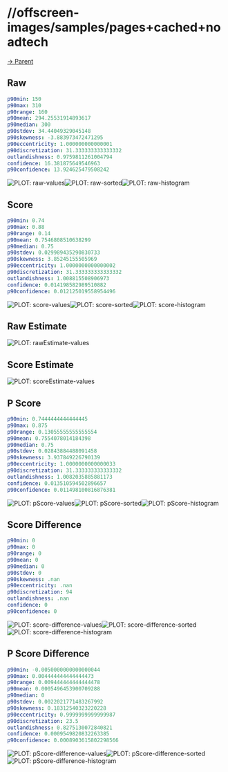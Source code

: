 
# //offscreen-images/samples/pages+cached+noadtech

[→ Parent](../..)


## Raw


```yaml
p90min: 150
p90max: 310
p90range: 160
p90mean: 294.25531914893617
p90median: 300
p90stdev: 34.44049329045148
p90skewness: -3.883973472471295
p90eccentricity: 1.000000000000001
p90discretization: 31.333333333333332
outlandishness: 0.9759811261004794
confidence: 16.381875649546963
p90confidence: 13.924625479508242

```

![PLOT: raw-values](./raw/values.svg)![PLOT: raw-sorted](./raw/sorted.svg)![PLOT: raw-histogram](./raw/histogram.svg)
## Score


```yaml
p90min: 0.74
p90max: 0.88
p90range: 0.14
p90mean: 0.7546808510638299
p90median: 0.75
p90stdev: 0.029989435290830733
p90skewness: 3.85245155505969
p90eccentricity: 1.0000000000000002
p90discretization: 31.333333333333332
outlandishness: 1.008815508906973
confidence: 0.014198582989510882
p90confidence: 0.012125019558954496

```

![PLOT: score-values](./score/values.svg)![PLOT: score-sorted](./score/sorted.svg)![PLOT: score-histogram](./score/histogram.svg)
## Raw Estimate

![PLOT: rawEstimate-values](./rawEstimate/values.svg)
## Score Estimate

![PLOT: scoreEstimate-values](./scoreEstimate/values.svg)
## P Score


```yaml
p90min: 0.7444444444444445
p90max: 0.875
p90range: 0.13055555555555554
p90mean: 0.7554078014184398
p90median: 0.75
p90stdev: 0.02843884488091458
p90skewness: 3.937849226790139
p90eccentricity: 1.0000000000000033
p90discretization: 31.333333333333332
outlandishness: 1.0082035885881173
confidence: 0.013510594502896657
p90confidence: 0.011498100816876381

```

![PLOT: pScore-values](./pScore/values.svg)![PLOT: pScore-sorted](./pScore/sorted.svg)![PLOT: pScore-histogram](./pScore/histogram.svg)
## Score Difference


```yaml
p90min: 0
p90max: 0
p90range: 0
p90mean: 0
p90median: 0
p90stdev: 0
p90skewness: .nan
p90eccentricity: .nan
p90discretization: 94
outlandishness: .nan
confidence: 0
p90confidence: 0

```

![PLOT: score-difference-values](./score-difference/values.svg)![PLOT: score-difference-sorted](./score-difference/sorted.svg)![PLOT: score-difference-histogram](./score-difference/histogram.svg)
## P Score Difference


```yaml
p90min: -0.0050000000000000044
p90max: 0.004444444444444473
p90range: 0.009444444444444478
p90mean: 0.0005496453900709288
p90median: 0
p90stdev: 0.0022021771483267992
p90skewness: 0.18312540323220228
p90eccentricity: 0.9999999999999987
p90discretization: 23.5
outlandishness: 0.8275130072840821
confidence: 0.0009549820832263385
p90confidence: 0.0008903615802298566

```

![PLOT: pScore-difference-values](./pScore-difference/values.svg)![PLOT: pScore-difference-sorted](./pScore-difference/sorted.svg)![PLOT: pScore-difference-histogram](./pScore-difference/histogram.svg)